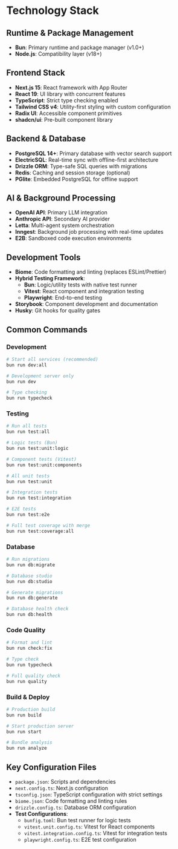 # Technology Stack

## Runtime & Package Management

- **Bun**: Primary runtime and package manager (v1.0+)
- **Node.js**: Compatibility layer (v18+)

## Frontend Stack

- **Next.js 15**: React framework with App Router
- **React 19**: UI library with concurrent features
- **TypeScript**: Strict type checking enabled
- **Tailwind CSS v4**: Utility-first styling with custom configuration
- **Radix UI**: Accessible component primitives
- **shadcn/ui**: Pre-built component library

## Backend & Database

- **PostgreSQL 14+**: Primary database with vector search support
- **ElectricSQL**: Real-time sync with offline-first architecture
- **Drizzle ORM**: Type-safe SQL queries with migrations
- **Redis**: Caching and session storage (optional)
- **PGlite**: Embedded PostgreSQL for offline support

## AI & Background Processing

- **OpenAI API**: Primary LLM integration
- **Anthropic API**: Secondary AI provider
- **Letta**: Multi-agent system orchestration
- **Inngest**: Background job processing with real-time updates
- **E2B**: Sandboxed code execution environments

## Development Tools

- **Biome**: Code formatting and linting (replaces ESLint/Prettier)
- **Hybrid Testing Framework**:
  - **Bun**: Logic/utility tests with native test runner
  - **Vitest**: React component and integration testing
  - **Playwright**: End-to-end testing
- **Storybook**: Component development and documentation
- **Husky**: Git hooks for quality gates

## Common Commands

### Development

```bash
# Start all services (recommended)
bun run dev:all

# Development server only
bun run dev

# Type checking
bun run typecheck
```

### Testing

```bash
# Run all tests
bun run test:all

# Logic tests (Bun)
bun run test:unit:logic

# Component tests (Vitest)
bun run test:unit:components

# All unit tests
bun run test:unit

# Integration tests
bun run test:integration

# E2E tests
bun run test:e2e

# Full test coverage with merge
bun run test:coverage:all
```

### Database

```bash
# Run migrations
bun run db:migrate

# Database studio
bun run db:studio

# Generate migrations
bun run db:generate

# Database health check
bun run db:health
```

### Code Quality

```bash
# Format and lint
bun run check:fix

# Type check
bun run typecheck

# Full quality check
bun run quality
```

### Build & Deploy

```bash
# Production build
bun run build

# Start production server
bun run start

# Bundle analysis
bun run analyze
```

## Key Configuration Files

- `package.json`: Scripts and dependencies
- `next.config.ts`: Next.js configuration
- `tsconfig.json`: TypeScript configuration with strict settings
- `biome.json`: Code formatting and linting rules
- `drizzle.config.ts`: Database ORM configuration
- **Test Configurations**:
  - `bunfig.toml`: Bun test runner for logic tests
  - `vitest.unit.config.ts`: Vitest for React components
  - `vitest.integration.config.ts`: Vitest for integration tests
  - `playwright.config.ts`: E2E test configuration
